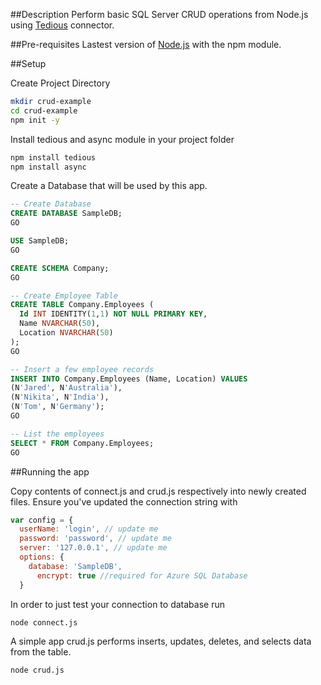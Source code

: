 ##Description
Perform basic SQL Server CRUD operations from Node.js using [Tedious](https://github.com/tediousjs/tedious) connector.

##Pre-requisites
Lastest version of [Node.js](https://nodejs.org/en/download/) with the npm module.

##Setup

Create Project Directory
```bash
mkdir crud-example
cd crud-example
npm init -y
```

Install tedious and async module in your project folder
```bash
npm install tedious
npm install async
```

Create a Database that will be used by this app.
```sql
-- Create Database
CREATE DATABASE SampleDB;
GO

USE SampleDB;
GO

CREATE SCHEMA Company;
GO

-- Create Employee Table
CREATE TABLE Company.Employees (
  Id INT IDENTITY(1,1) NOT NULL PRIMARY KEY,
  Name NVARCHAR(50),
  Location NVARCHAR(50)
);
GO

-- Insert a few employee records
INSERT INTO Company.Employees (Name, Location) VALUES
(N'Jared', N'Australia'),
(N'Nikita', N'India'),
(N'Tom', N'Germany');
GO

-- List the employees
SELECT * FROM Company.Employees;
GO
```

##Running the app

Copy contents of connect.js and crud.js respectively into newly created files. Ensure you've updated the connection string with
```js
var config = {
  userName: 'login', // update me
  password: 'password', // update me
  server: '127.0.0.1', // update me
  options: {
    database: 'SampleDB',
	  encrypt: true //required for Azure SQL Database
  }
```

In order to just test your connection to database run
```
node connect.js
```

A simple app crud.js performs inserts, updates, deletes, and selects data from the table.
```
node crud.js
```
